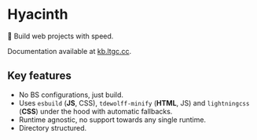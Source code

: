 # Hyacinth
💨 Build web projects with speed.

Documentation available at [kb.ltgc.cc](https://kb.ltgc.cc/hyacinth/).

## Key features
* No BS configurations, just build.
* Uses `esbuild` (**JS**, CSS), `tdewolff-minify` (**HTML**, JS) and `lightningcss` (**CSS**) under the hood with automatic fallbacks.
* Runtime agnostic, no support towards any single runtime.
* Directory structured.
